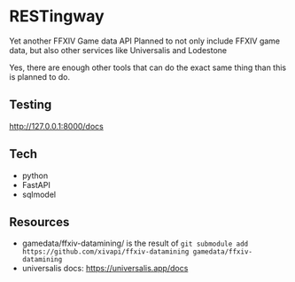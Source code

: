 # RESTingway

Yet another FFXIV Game data API
Planned to not only include FFXIV game data, but also other services like Universalis and Lodestone

Yes, there are enough other tools that can do the exact same thing than this is planned to do.

## Testing

http://127.0.0.1:8000/docs

## Tech
- python
- FastAPI
- sqlmodel


## Resources
- gamedata/ffxiv-datamining/ is the result of ```git submodule add https://github.com/xivapi/ffxiv-datamining gamedata/ffxiv-datamining ```
- universalis docs: https://universalis.app/docs